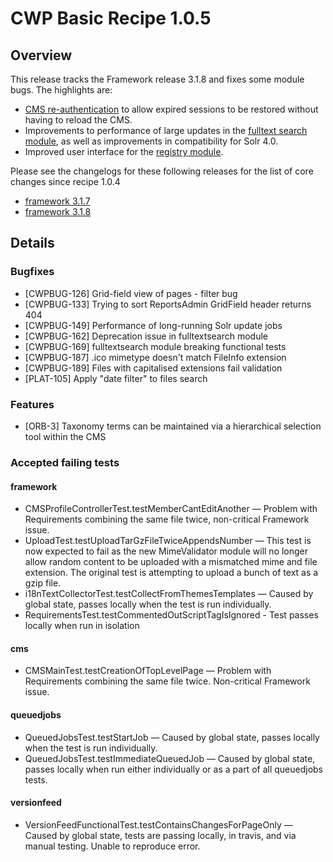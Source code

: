# CWP Basic Recipe 1.0.5

## Overview

This release tracks the Framework release 3.1.8 and fixes some module bugs. The highlights are:

* [CMS re-authentication](http://www.silverstripe.org/blog/silverstripe-3-1-7-released/) to allow
  expired sessions to be restored without having to reload the CMS.
* Improvements to performance of large updates in the
  [fulltext search module](https://github.com/silverstripe-labs/silverstripe-fulltextsearch), as well as improvements
  in compatibility for Solr 4.0.
* Improved user interface for the [registry module](https://github.com/silverstripe-labs/silverstripe-registry/).

Please see the changelogs for these following releases for the list of core changes since recipe 1.0.4

 * [framework 3.1.7](http://doc.silverstripe.org/framework/en/3.1/changelogs/3.1.7)
 * [framework 3.1.8](http://doc.silverstripe.org/framework/en/3.1/changelogs/3.1.8)

## Details

### Bugfixes

 * [CWPBUG-126] Grid-field view of pages - filter bug
 * [CWPBUG-133] Trying to sort ReportsAdmin GridField header returns 404
 * [CWPBUG-149] Performance of long-running Solr update jobs
 * [CWPBUG-162] Deprecation issue in fulltextsearch module
 * [CWPBUG-169] fulltextsearch module breaking functional tests
 * [CWPBUG-187] .ico mimetype doesn't match FileInfo extension
 * [CWPBUG-189] Files with capitalised extensions fail validation
 * [PLAT-105] Apply "date filter" to files search

### Features

 * [ORB-3] Taxonomy terms can be maintained via a hierarchical selection tool within the CMS

### Accepted failing tests

#### framework

* CMSProfileControllerTest.testMemberCantEditAnother — Problem with Requirements combining the same file twice,
  non-critical Framework issue.
* UploadTest.testUploadTarGzFileTwiceAppendsNumber — This test is now expected to fail as the new MimeValidator
  module will no longer allow random content to be uploaded with a mismatched mime and file extension.
  The original test is attempting to upload a bunch of text as a gzip file.
* i18nTextCollectorTest.testCollectFromThemesTemplates — Caused by global state, passes locally when the test is
  run individually.
* RequirementsTest.testCommentedOutScriptTagIsIgnored - Test passes locally when run in isolation

#### cms

* CMSMainTest.testCreationOfTopLevelPage — Problem with Requirements combining the same file twice. Non-critical
  Framework issue.

#### queuedjobs

* QueuedJobsTest.testStartJob — Caused by global state, passes locally when the test is run individually.
* QueuedJobsTest.testImmediateQueuedJob — Caused by global state, passes locally when run either individually or as
  a part of all queuedjobs tests.

#### versionfeed

* VersionFeedFunctionalTest.testContainsChangesForPageOnly — Caused by global state, tests are passing locally, in travis,
  and via manual testing. Unable to reproduce error.